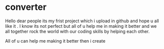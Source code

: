 # converter

Hello dear people its my frist project which i upload in github and hope u all like it .
I know its not perfect but all of u help me in making it better and we all together rock the world with our coding skills by helping each other.

All of u can help me making it better then i create
